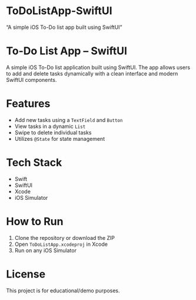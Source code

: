 # ToDoListApp-SwiftUI
“A simple iOS To-Do list app built using SwiftUI”
# To-Do List App – SwiftUI

A simple iOS To-Do list application built using SwiftUI. The app allows users to add and delete tasks dynamically with a clean interface and modern SwiftUI components.

# Features
- Add new tasks using a `TextField` and `Button`
- View tasks in a dynamic `List`
- Swipe to delete individual tasks
- Utilizes `@State` for state management

# Tech Stack
- Swift
- SwiftUI
- Xcode
- iOS Simulator

# How to Run
1. Clone the repository or download the ZIP  
2. Open `ToDoListApp.xcodeproj` in Xcode  
3. Run on any iOS Simulator 

# License
This project is for educational/demo purposes.
